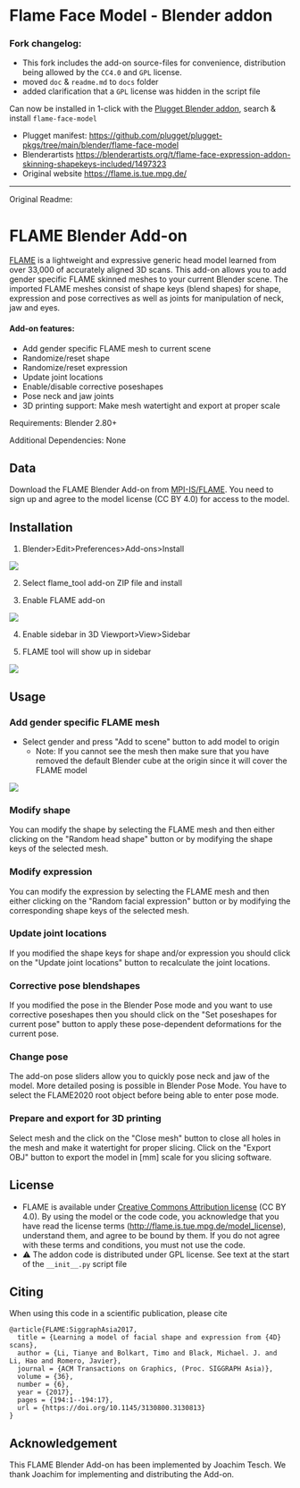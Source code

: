 # Flame Face Model - Blender addon

### Fork changelog:
- This fork includes the add-on source-files for convenience, distribution being allowed by the `CC4.0` and `GPL` license.
- moved `doc` & `readme.md` to `docs` folder
- added clarification that a `GPL` license was hidden in the script file

Can now be installed in 1-click with the [Plugget Blender addon](https://github.com/plugget/plugget-blender-addon), search & install `flame-face-model`
- Plugget manifest: https://github.com/plugget/plugget-pkgs/tree/main/blender/flame-face-model
- Blenderartists https://blenderartists.org/t/flame-face-expression-addon-skinning-shapekeys-included/1497323
- Original website https://flame.is.tue.mpg.de/

---
Original Readme:

# FLAME Blender Add-on

[FLAME](http://flame.is.tue.mpg.de/) is a lightweight and expressive generic head model learned from over 33,000 of accurately aligned 3D scans. This add-on allows you to add gender specific FLAME skinned meshes to your current Blender scene. The imported FLAME meshes consist of shape keys (blend shapes) for shape, expression and pose correctives as well as joints for manipulation of neck, jaw and eyes.

#### Add-on features:
+ Add gender specific FLAME mesh to current scene
+ Randomize/reset shape
+ Randomize/reset expression
+ Update joint locations
+ Enable/disable corrective poseshapes
+ Pose neck and jaw joints
+ 3D printing support: Make mesh watertight and export at proper scale

Requirements: Blender 2.80+

Additional Dependencies: None

## Data

Download the FLAME Blender Add-on from [MPI-IS/FLAME](http://flame.is.tue.mpg.de/). You need to sign up and agree to the model license (CC BY 4.0) for access to the model.

## Installation
1. Blender>Edit>Preferences>Add-ons>Install

![](flame_blender_install_1.png)

2. Select flame_tool add-on ZIP file and install

3. Enable FLAME add-on

![](flame_blender_install_2.png)

4. Enable sidebar in 3D Viewport>View>Sidebar

5. FLAME tool will show up in sidebar

![](flame_blender_install_3.png)

## Usage

### Add gender specific FLAME mesh
+ Select gender and press "Add to scene" button to add model to origin
    + Note: If you cannot see the mesh then make sure that you have removed the default Blender cube at the origin since it will cover the FLAME model

![](flame_blender_addon.png)


### Modify shape
You can modify the shape by selecting the FLAME mesh and then either clicking on the "Random head shape" button or by modifying the shape keys of the selected mesh.

### Modify expression
You can modify the expression by selecting the FLAME mesh and then either clicking on the "Random facial expression" button or by modifying the corresponding shape keys of the selected mesh.

### Update joint locations
If you modified the shape keys for shape and/or expression you should click on the "Update joint locations" button to recalculate the joint locations.

### Corrective pose blendshapes
If you modified the pose in the Blender Pose mode and you want to use corrective poseshapes then you should click on the "Set poseshapes for current pose" button to apply these pose-dependent deformations for the current pose.

### Change pose
The add-on pose sliders allow you to quickly pose neck and jaw of the model.
More detailed posing is possible in Blender Pose Mode. You have to select the FLAME2020 root object before being able to enter pose mode.

### Prepare and export for 3D printing
Select mesh and the click on the "Close mesh" button to close all holes in the mesh and make it watertight for proper slicing. Click on the "Export OBJ" button to export the model in [mm] scale for you slicing software.

## License

- FLAME is available under [Creative Commons Attribution license](https://creativecommons.org/licenses/by/4.0/) (CC BY 4.0). By using the model or the code code, you acknowledge that you have read the license terms (http://flame.is.tue.mpg.de/model_license), understand them, and agree to be bound by them. If you do not agree with these terms and conditions, you must not use the code.
- ⚠️ The addon code is distributed under GPL license. See text at the start of the `__init__.py` script file

## Citing

When using this code in a scientific publication, please cite 
```
@article{FLAME:SiggraphAsia2017,
  title = {Learning a model of facial shape and expression from {4D} scans},
  author = {Li, Tianye and Bolkart, Timo and Black, Michael. J. and Li, Hao and Romero, Javier},
  journal = {ACM Transactions on Graphics, (Proc. SIGGRAPH Asia)},
  volume = {36},
  number = {6},
  year = {2017},
  pages = {194:1--194:17},
  url = {https://doi.org/10.1145/3130800.3130813}
}
```

## Acknowledgement

This FLAME Blender Add-on has been implemented by Joachim Tesch. We thank Joachim for implementing and distributing the Add-on.
